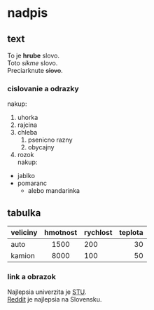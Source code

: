 # nadpis
## text 
To je **hrube** slovo. <br>
Toto _sikme_ slovo. <br>
Preciarknute ~~slovo~~.
### cislovanie a odrazky
nakup:
1. uhorka
2. rajcina
7. chleba
   1. psenicno razny
   8. obycajny
20. rozok <br>
nakup:
* jablko
* pomaranc
  * alebo mandarinka
## tabulka 
| veliciny | hmotnost | rychlost | teplota |
| -------- | :------: | :------- | -------: |
| auto | 1500 | 200 | 30 |
| kamion | 8000 | 100 | 50 |
### link a obrazok 
Najlepsia univerzita je [STU](https://www.stuba.sk/). <br>
[Reddit](1) je najlepsia na Slovensku.



[1]: https://github.com/adam-p/markdown-here/wiki/Markdown-Cheatsheet
